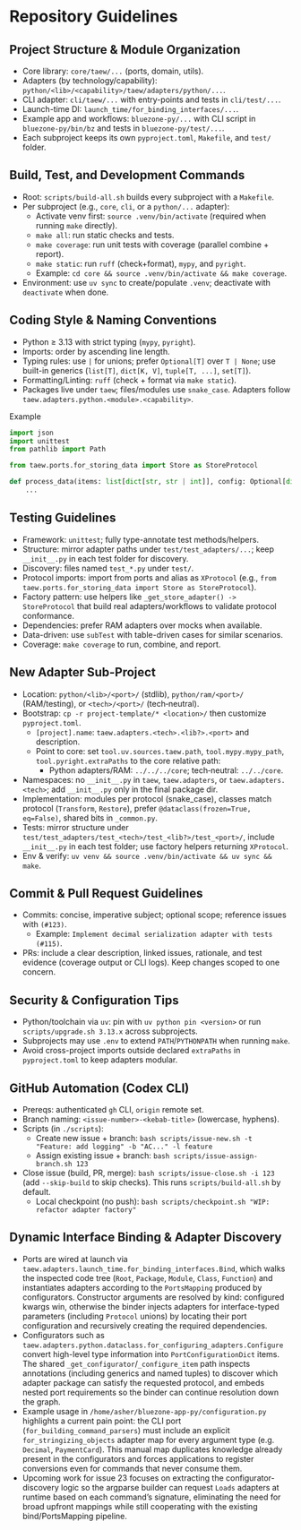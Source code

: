 # Repository Guidelines

## Project Structure & Module Organization
- Core library: `core/taew/...` (ports, domain, utils).
- Adapters (by technology/capability): `python/<lib>/<capability>/taew/adapters/python/...`.
- CLI adapter: `cli/taew/...` with entry-points and tests in `cli/test/...`.
- Launch-time DI: `launch_time/for_binding_interfaces/...`.
- Example app and workflows: `bluezone-py/...` with CLI script in `bluezone-py/bin/bz` and tests in `bluezone-py/test/...`.
- Each subproject keeps its own `pyproject.toml`, `Makefile`, and `test/` folder.

## Build, Test, and Development Commands
- Root: `scripts/build-all.sh` builds every subproject with a `Makefile`.
- Per subproject (e.g., `core`, `cli`, or a `python/...` adapter):
  - Activate venv first: `source .venv/bin/activate` (required when running `make` directly).
  - `make all`: run static checks and tests.
  - `make coverage`: run unit tests with coverage (parallel combine + report).
  - `make static`: run `ruff` (check+format), `mypy`, and `pyright`.
  - Example: `cd core && source .venv/bin/activate && make coverage`.
- Environment: use `uv sync` to create/populate `.venv`; deactivate with `deactivate` when done.

## Coding Style & Naming Conventions
- Python ≥ 3.13 with strict typing (`mypy`, `pyright`).
- Imports: order by ascending line length.
- Typing rules: use `|` for unions; prefer `Optional[T]` over `T | None`; use built-in generics (`list[T]`, `dict[K, V]`, `tuple[T, ...]`, `set[T]`).
- Formatting/Linting: `ruff` (check + format via `make static`).
- Packages live under `taew`; files/modules use `snake_case`. Adapters follow `taew.adapters.python.<module>.<capability>`.

Example
```python
import json
import unittest
from pathlib import Path

from taew.ports.for_storing_data import Store as StoreProtocol

def process_data(items: list[dict[str, str | int]], config: Optional[dict[str, Any]] = None) -> tuple[str, ...]:
    ...
```

## Testing Guidelines
- Framework: `unittest`; fully type-annotate test methods/helpers.
- Structure: mirror adapter paths under `test/test_adapters/...`; keep `__init__.py` in each test folder for discovery.
- Discovery: files named `test_*.py` under `test/`.
- Protocol imports: import from ports and alias as `XProtocol` (e.g., `from taew.ports.for_storing_data import Store as StoreProtocol`).
- Factory pattern: use helpers like `_get_store_adapter() -> StoreProtocol` that build real adapters/workflows to validate protocol conformance.
- Dependencies: prefer RAM adapters over mocks when available.
- Data-driven: use `subTest` with table-driven cases for similar scenarios.
- Coverage: `make coverage` to run, combine, and report.

## New Adapter Sub-Project
- Location: `python/<lib>/<port>/` (stdlib), `python/ram/<port>/` (RAM/testing), or `<tech>/<port>/` (tech‑neutral).
- Bootstrap: `cp -r project-template/* <location>/` then customize `pyproject.toml`.
  - `[project].name`: `taew.adapters.<tech>.<lib?>.<port>` and description.
  - Point to core: set `tool.uv.sources.taew.path`, `tool.mypy.mypy_path`, `tool.pyright.extraPaths` to the core relative path:
    - Python adapters/RAM: `../../../core`; tech‑neutral: `../../core`.
- Namespaces: no `__init__.py` in `taew`, `taew.adapters`, or `taew.adapters.<tech>`; add `__init__.py` only in the final package dir.
- Implementation: modules per protocol (snake_case), classes match protocol (`Transform`, `Restore`), prefer `@dataclass(frozen=True, eq=False)`, shared bits in `_common.py`.
- Tests: mirror structure under `test/test_adapters/test_<tech>/test_<lib?>/test_<port>/`, include `__init__.py` in each test folder; use factory helpers returning `XProtocol`.
- Env & verify: `uv venv && source .venv/bin/activate && uv sync && make`.

## Commit & Pull Request Guidelines
- Commits: concise, imperative subject; optional scope; reference issues with `(#123)`.
  - Example: `Implement decimal serialization adapter with tests (#115)`.
- PRs: include a clear description, linked issues, rationale, and test evidence (coverage output or CLI logs). Keep changes scoped to one concern.

## Security & Configuration Tips
- Python/toolchain via `uv`: pin with `uv python pin <version>` or run `scripts/upgrade.sh 3.13.x` across subprojects.
- Subprojects may use `.env` to extend `PATH`/`PYTHONPATH` when running `make`.
- Avoid cross-project imports outside declared `extraPaths` in `pyproject.toml` to keep adapters modular.

## GitHub Automation (Codex CLI)
- Prereqs: authenticated `gh` CLI, `origin` remote set.
- Branch naming: `<issue-number>-<kebab-title>` (lowercase, hyphens).
- Scripts (in `./scripts`):
  - Create new issue + branch: `bash scripts/issue-new.sh -t "Feature: add logging" -b "AC..." -l feature`
  - Assign existing issue + branch: `bash scripts/issue-assign-branch.sh 123`
- Close issue (build, PR, merge): `bash scripts/issue-close.sh -i 123` (add `--skip-build` to skip checks). This runs `scripts/build-all.sh` by default.
  - Local checkpoint (no push): `bash scripts/checkpoint.sh "WIP: refactor adapter factory"`

## Dynamic Interface Binding & Adapter Discovery
- Ports are wired at launch via `taew.adapters.launch_time.for_binding_interfaces.Bind`, which walks the inspected code tree (`Root`, `Package`, `Module`, `Class`, `Function`) and instantiates adapters according to the `PortsMapping` produced by configurators. Constructor arguments are resolved by kind: configured kwargs win, otherwise the binder injects adapters for interface-typed parameters (including `Protocol` unions) by locating their port configuration and recursively creating the required dependencies.
- Configurators such as `taew.adapters.python.dataclass.for_configuring_adapters.Configure` convert high-level type information into `PortConfigurationDict` items. The shared `_get_configurator`/`_configure_item` path inspects annotations (including generics and named tuples) to discover which adapter package can satisfy the requested protocol, and embeds nested port requirements so the binder can continue resolution down the graph.
- Example usage in `/home/asher/bluezone-app-py/configuration.py` highlights a current pain point: the CLI port (`for_building_command_parsers`) must include an explicit `for_stringizing_objects` adapter map for every argument type (e.g. `Decimal`, `PaymentCard`). This manual map duplicates knowledge already present in the configurators and forces applications to register conversions even for commands that never consume them.
- Upcoming work for issue 23 focuses on extracting the configurator-discovery logic so the argparse builder can request `Loads` adapters at runtime based on each command’s signature, eliminating the need for broad upfront mappings while still cooperating with the existing bind/PortsMapping pipeline.
